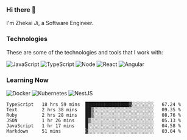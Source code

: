 ### Hi there 👋
I'm Zhekai Ji, a Software Engineer.

### Technologies
These are some of the technologies and tools that I work with:

![JavaScript](https://img.shields.io/badge/JavaScript-323330.svg?logo=javascript&logoColor=F7DF1E) 
![TypeScript](https://img.shields.io/badge/TypeScript-007ACC.svg?logo=typescript&logoColor=white) 
![Node](https://img.shields.io/badge/Node.js-43853D.svg?logo=node.js&logoColor=white)
![React](https://img.shields.io/badge/React-20232a.svg?logo=react&logoColor=61DAFB) 
![Angular](https://img.shields.io/badge/Angular-E23237.svg?logo=angularjs&logoColor=white)

### Learning Now
![Docker](https://img.shields.io/badge/Docker-2496ED?logo=docker&logoColor=white)
![Kubernetes](https://img.shields.io/badge/Kubernetes-326CE5.svg?logo=Kubernetes&logoColor=white)
![NestJS](https://img.shields.io/badge/NestJS-E0234E?logo=nestjs&logoColor=white)

<!--START_SECTION:waka-->

```text
TypeScript   18 hrs 59 mins  ████████████████▓░░░░░░░░   67.24 %
Text         2 hrs 38 mins   ██▒░░░░░░░░░░░░░░░░░░░░░░   09.35 %
Ruby         2 hrs 28 mins   ██▒░░░░░░░░░░░░░░░░░░░░░░   08.76 %
JSON         1 hr 26 mins    █▒░░░░░░░░░░░░░░░░░░░░░░░   05.13 %
JavaScript   1 hr 17 mins    █░░░░░░░░░░░░░░░░░░░░░░░░   04.58 %
Markdown     51 mins         ▓░░░░░░░░░░░░░░░░░░░░░░░░   03.04 %
```

<!--END_SECTION:waka-->
